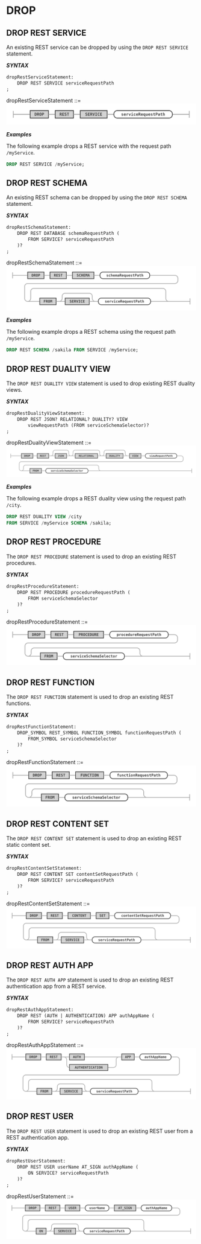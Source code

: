 <!-- Copyright (c) 2022, 2024, Oracle and/or its affiliates.

This program is free software; you can redistribute it and/or modify
it under the terms of the GNU General Public License, version 2.0,
as published by the Free Software Foundation.

This program is designed to work with certain software (including
but not limited to OpenSSL) that is licensed under separate terms, as
designated in a particular file or component or in included license
documentation.  The authors of MySQL hereby grant you an additional
permission to link the program and your derivative works with the
separately licensed software that they have either included with
the program or referenced in the documentation.

This program is distributed in the hope that it will be useful,  but
WITHOUT ANY WARRANTY; without even the implied warranty of
MERCHANTABILITY or FITNESS FOR A PARTICULAR PURPOSE.  See
the GNU General Public License, version 2.0, for more details.

You should have received a copy of the GNU General Public License
along with this program; if not, write to the Free Software Foundation, Inc.,
51 Franklin St, Fifth Floor, Boston, MA 02110-1301 USA -->

# DROP

## DROP REST SERVICE

An existing REST service can be dropped by using the `DROP REST SERVICE` statement.

**_SYNTAX_**

```antlr
dropRestServiceStatement:
    DROP REST SERVICE serviceRequestPath
;
```

dropRestServiceStatement ::=
![dropRestServiceStatement](../../images/sql/dropRestServiceStatement.svg "dropRestServiceStatement")

**_Examples_**

The following example drops a REST service with the request path `/myService`.

```sql
DROP REST SERVICE /myService;
```

## DROP REST SCHEMA

An existing REST schema can be dropped by using the `DROP REST SCHEMA` statement.

**_SYNTAX_**

```antlr
dropRestSchemaStatement:
    DROP REST DATABASE schemaRequestPath (
        FROM SERVICE? serviceRequestPath
    )?
;
```

dropRestSchemaStatement ::=
![dropRestSchemaStatement](../../images/sql/dropRestSchemaStatement.svg "dropRestSchemaStatement")

**_Examples_**

The following example drops a REST schema using the request path `/myService`.

```sql
DROP REST SCHEMA /sakila FROM SERVICE /myService;
```

## DROP REST DUALITY VIEW

The `DROP REST DUALITY VIEW` statement is used to drop existing REST duality views.

**_SYNTAX_**

```antlr
dropRestDualityViewStatement:
    DROP REST JSON? RELATIONAL? DUALITY? VIEW
        viewRequestPath (FROM serviceSchemaSelector)?
;
```

dropRestDualityViewStatement ::=
![dropRestDualityViewStatement](../../images/sql/dropRestDualityViewStatement.svg "dropRestDualityViewStatement")

**_Examples_**

The following example drops a REST duality view using the request path `/city`.

```sql
DROP REST DUALITY VIEW /city
FROM SERVICE /myService SCHEMA /sakila;
```

## DROP REST PROCEDURE

The `DROP REST PROCEDURE` statement is used to drop an existing REST procedures.

**_SYNTAX_**

```antlr
dropRestProcedureStatement:
    DROP REST PROCEDURE procedureRequestPath (
        FROM serviceSchemaSelector
    )?
;
```

dropRestProcedureStatement ::=
![dropRestProcedureStatement](../../images/sql/dropRestProcedureStatement.svg "dropRestProcedureStatement")

## DROP REST FUNCTION

The `DROP REST FUNCTION` statement is used to drop an existing REST functions.

**_SYNTAX_**

```antlr
dropRestFunctionStatement:
    DROP_SYMBOL REST_SYMBOL FUNCTION_SYMBOL functionRequestPath (
        FROM_SYMBOL serviceSchemaSelector
    )?
;
```

dropRestFunctionStatement ::=
![dropRestFunctionStatement](../../images/sql/dropRestFunctionStatement.svg "dropRestFunctionStatement")

## DROP REST CONTENT SET

The `DROP REST CONTENT SET` statement is used to drop an existing REST static content set.

**_SYNTAX_**

```antlr
dropRestContentSetStatement:
    DROP REST CONTENT SET contentSetRequestPath (
        FROM SERVICE? serviceRequestPath
    )?
;
```

dropRestContentSetStatement ::=
![dropRestContentSetStatement](../../images/sql/dropRestContentSetStatement.svg "dropRestContentSetStatement")

## DROP REST AUTH APP

The `DROP REST AUTH APP` statement is used to drop an existing REST authentication app from a REST service.

**_SYNTAX_**

```antlr
dropRestAuthAppStatement:
    DROP REST (AUTH | AUTHENTICATION) APP authAppName (
        FROM SERVICE? serviceRequestPath
    )?
;
```

dropRestAuthAppStatement ::=
![dropRestAuthAppStatement](../../images/sql/dropRestAuthAppStatement.svg "dropRestAuthAppStatement")

## DROP REST USER

The `DROP REST USER` statement is used to drop an existing REST user from a REST authentication app.

**_SYNTAX_**

```antlr
dropRestUserStatement:
    DROP REST USER userName AT_SIGN authAppName (
        ON SERVICE? serviceRequestPath
    )?
;
```

dropRestUserStatement ::=
![dropRestUserStatement](../../images/sql/dropRestUserStatement.svg "dropRestUserStatement")
